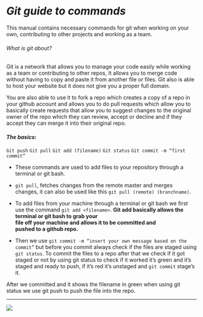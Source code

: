 # **_Git guide to commands_**

This manual contains necessary commands for git when working on your own, contributing to other projects and working as a team.

###### What is git about?

Git is a network that allows you to manage your code easily while working as a team or contributing to other repos, It allows you to merge code without having to copy and paste it from another file or files. Git also is able to host your website but it does not give you a proper full domain. 

You are also able to use it to fork a repo which creates a copy of a repo in your github account and allows you to do pull requests which allow you to basically create requests that allow you to suggest changes to the original owner of the repo which they can review, accept or decline and if they accept they can merge it into their original repo.

#### **_The basics:_**
`Git push`
`Git pull`
`Git add (filename)`
`Git status`
`Git commit -m “first commit”` 

- These commands are used to add files to your repository through a terminal or git bash.
- `git pull`, fetches changes from the remote master and merges changes, it can also be used like this `git pull (remote) (branchname)`.
- To add files from your machine through a terminal or git bash we first use the command `git add <filename>`. 
                **Git add basically allows the terminal or git bash to grab your       
                file off your machine and allows it to be committed and   
                pushed to a github repo.**

- Then we use `git commit -m “insert your own message based on the commit”` but before you commit always check if the files are staged using `git status`. To commit the files to a repo after that we check if it got staged or not by using git status to check if it worked it’s green and it’s staged and ready to push, if it’s red it’s unstaged and `git commit` stage’s it. 

After we committed and it shows the filename in green when using git status we use git push to push the file into the repo. 

---
![](https://github.com/feedhenry/student-help-guide-content/tree/master/topic04-git-introduction/book-git-tutorial/img/gitstagescreenshot.png) 